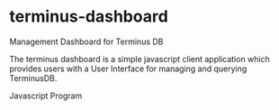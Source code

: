 # terminus-dashboard

Management Dashboard for Terminus DB

The terminus dashboard is a simple javascript client application which provides users with a User Interface for managing and querying TerminusDB.

Javascript Program


